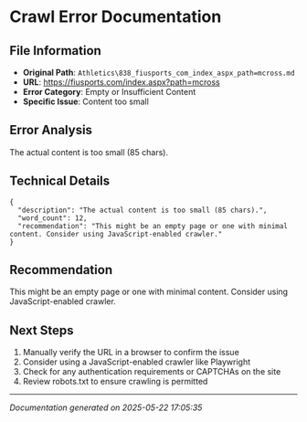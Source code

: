 # Crawl Error Documentation

## File Information
- **Original Path**: `Athletics\838_fiusports_com_index_aspx_path=mcross.md`
- **URL**: https://fiusports.com/index.aspx?path=mcross
- **Error Category**: Empty or Insufficient Content
- **Specific Issue**: Content too small

## Error Analysis
The actual content is too small (85 chars).

## Technical Details
```
{
  "description": "The actual content is too small (85 chars).",
  "word_count": 12,
  "recommendation": "This might be an empty page or one with minimal content. Consider using JavaScript-enabled crawler."
}
```

## Recommendation
This might be an empty page or one with minimal content. Consider using JavaScript-enabled crawler.

## Next Steps
1. Manually verify the URL in a browser to confirm the issue
2. Consider using a JavaScript-enabled crawler like Playwright
3. Check for any authentication requirements or CAPTCHAs on the site
4. Review robots.txt to ensure crawling is permitted

---
*Documentation generated on 2025-05-22 17:05:35*
